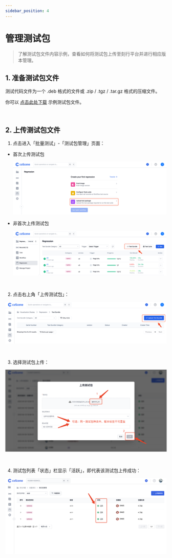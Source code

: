 ```yaml
---
sidebar_position: 4
---
```


# 管理测试包

> 了解测试包文件内容示例，查看如何将测试包上传至刻行平台并进行相应版本管理。

## 1. 准备测试包文件

测试代码文件为一个 .deb 格式的文件或 .zip / .tgz / .tar.gz 格式的压缩文件。

你可以 <a href="https://coscene-artifacts-prod.oss-cn-hangzhou.aliyuncs.com/docs/4-recipes/regression/count" download>点击此处下载</a> 示例测试包文件。

<br />

## 2. 上传测试包文件

1. 点击进入「批量测试」-「测试包管理」页面：

- 首次上传测试包

  ![goto-test-package-1](./img/goto-test-bundle-1.png)

- 非首次上传测试包

  ![goto-test-package-2](./img/goto-test-bundle-2.png)

<br />

2. 点击右上角「上传测试包」：

![upload-test-package](./img/upload-test-bundle.png)

<br />

3. 选择测试包上传：

![bundle-management-3](./img/choose-bundle.png)

<br />

4. 测试包列表「状态」栏显示「活跃」，即代表该测试包上传成功：

![bundle-management-4](./img/bundle-status.png)

<br />
